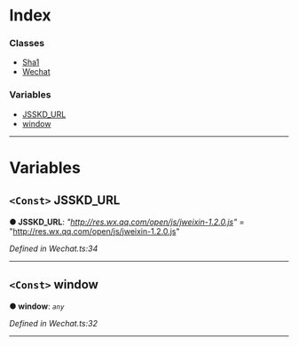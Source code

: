 

# Index

### Classes

* [Sha1](../classes/_wechat_.sha1.md)
* [Wechat](../classes/_wechat_.wechat.md)

### Variables

* [JSSKD_URL](_wechat_.md#jsskd_url)
* [window](_wechat_.md#window)

---

# Variables

<a id="jsskd_url"></a>

## `<Const>` JSSKD_URL

**● JSSKD_URL**: *"http://res.wx.qq.com/open/js/jweixin-1.2.0.js"* = "http://res.wx.qq.com/open/js/jweixin-1.2.0.js"

*Defined in Wechat.ts:34*

___
<a id="window"></a>

## `<Const>` window

**● window**: *`any`*

*Defined in Wechat.ts:32*

___

